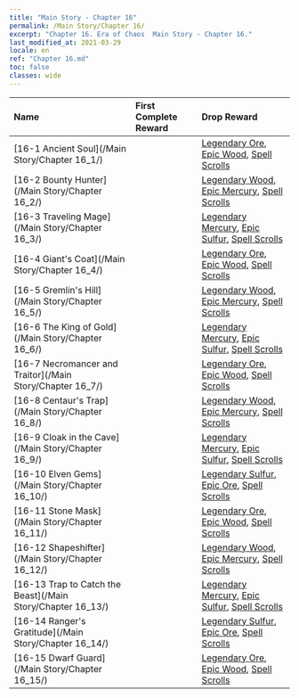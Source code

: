 ```yaml
---
title: "Main Story - Chapter 16"
permalink: /Main Story/Chapter 16/
excerpt: "Chapter 16. Era of Chaos  Main Story - Chapter 16."
last_modified_at: 2021-03-29
locale: en
ref: "Chapter 16.md"
toc: false
classes: wide
---
```


  | Name |  First Complete Reward | Drop Reward |
  |:------------|:------------|:------------| 
  | [16-1 Ancient Soul](/Main Story/Chapter 16_1/) |  | [Legendary Ore](/Items/mat_54/), [Epic Wood](/Items/mat_48/), [Spell Scrolls](/Items/con_694/) |
  | [16-2 Bounty Hunter](/Main Story/Chapter 16_2/) |  | [Legendary Wood](/Items/mat_55/), [Epic Mercury](/Items/mat_49/), [Spell Scrolls](/Items/con_694/) |
  | [16-3 Traveling Mage](/Main Story/Chapter 16_3/) |  | [Legendary Mercury](/Items/mat_56/), [Epic Sulfur](/Items/mat_50/), [Spell Scrolls](/Items/con_694/) |
  | [16-4 Giant's Coat](/Main Story/Chapter 16_4/) |  | [Legendary Ore](/Items/mat_54/), [Epic Wood](/Items/mat_48/), [Spell Scrolls](/Items/con_694/) |
  | [16-5 Gremlin's Hill](/Main Story/Chapter 16_5/) |  | [Legendary Wood](/Items/mat_55/), [Epic Mercury](/Items/mat_49/), [Spell Scrolls](/Items/con_694/) |
  | [16-6 The King of Gold](/Main Story/Chapter 16_6/) |  | [Legendary Mercury](/Items/mat_56/), [Epic Sulfur](/Items/mat_50/), [Spell Scrolls](/Items/con_694/) |
  | [16-7 Necromancer and Traitor](/Main Story/Chapter 16_7/) |  | [Legendary Ore](/Items/mat_54/), [Epic Wood](/Items/mat_48/), [Spell Scrolls](/Items/con_694/) |
  | [16-8 Centaur's Trap](/Main Story/Chapter 16_8/) |  | [Legendary Wood](/Items/mat_55/), [Epic Mercury](/Items/mat_49/), [Spell Scrolls](/Items/con_694/) |
  | [16-9 Cloak in the Cave](/Main Story/Chapter 16_9/) |  | [Legendary Mercury](/Items/mat_56/), [Epic Sulfur](/Items/mat_50/), [Spell Scrolls](/Items/con_694/) |
  | [16-10 Elven Gems](/Main Story/Chapter 16_10/) |  | [Legendary Sulfur](/Items/mat_57/), [Epic Ore](/Items/mat_47/), [Spell Scrolls](/Items/con_694/) |
  | [16-11 Stone Mask](/Main Story/Chapter 16_11/) |  | [Legendary Ore](/Items/mat_54/), [Epic Wood](/Items/mat_48/), [Spell Scrolls](/Items/con_694/) |
  | [16-12 Shapeshifter](/Main Story/Chapter 16_12/) |  | [Legendary Wood](/Items/mat_55/), [Epic Mercury](/Items/mat_49/), [Spell Scrolls](/Items/con_694/) |
  | [16-13 Trap to Catch the Beast](/Main Story/Chapter 16_13/) |  | [Legendary Mercury](/Items/mat_56/), [Epic Sulfur](/Items/mat_50/), [Spell Scrolls](/Items/con_694/) |
  | [16-14 Ranger's Gratitude](/Main Story/Chapter 16_14/) |  | [Legendary Sulfur](/Items/mat_57/), [Epic Ore](/Items/mat_47/), [Spell Scrolls](/Items/con_694/) |
  | [16-15 Dwarf Guard](/Main Story/Chapter 16_15/) |  | [Legendary Ore](/Items/mat_54/), [Epic Wood](/Items/mat_48/), [Spell Scrolls](/Items/con_694/) |
